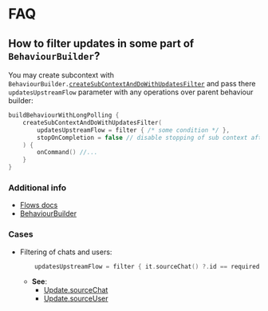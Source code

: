 # FAQ

## How to filter updates in some part of `BehaviourBuilder`?

You may create subcontext with
`BehaviourBuilder.`[`createSubContextAndDoWithUpdatesFilter`](https://tgbotapi.inmo.dev/tgbotapi.behaviour_builder/dev.inmo.tgbotapi.extensions.behaviour_builder/create-sub-context-and-do-with-updates-filter.html)
and pass there `updatesUpstreamFlow` parameter with any operations over parent behaviour builder:

```kotlin
buildBehaviourWithLongPolling {
    createSubContextAndDoWithUpdatesFilter(
        updatesUpstreamFlow = filter { /* some condition */ },
        stopOnCompletion = false // disable stopping of sub context after setup
    ) {
        onCommand() //...
    }
}
```

### Additional info

* [Flows docs](https://kotlinlang.org/docs/flow.html#intermediate-flow-operators)
* [BehaviourBuilder](logic/behaviour-builder.md)

### Cases

* Filtering of chats and users:
    ```kotlin
        updatesUpstreamFlow = filter { it.sourceChat() ?.id == requiredChatId || it.sourceUser() ?.id == requiredUserId }
    ```
    * **See**:
        * [Update.sourceChat](https://tgbotapi.inmo.dev/tgbotapi.utils/dev.inmo.tgbotapi.extensions.utils.extensions/source-chat.html)
        * [Update.sourceUser](https://tgbotapi.inmo.dev/tgbotapi.utils/dev.inmo.tgbotapi.extensions.utils.extensions/source-user.html)
